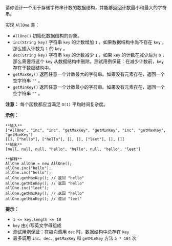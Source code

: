 请你设计一个用于存储字符串计数的数据结构，并能够返回计数最小和最大的字符串。

实现 `AllOne` 类：

  * `AllOne()` 初始化数据结构的对象。
  * `inc(String key)` 字符串 `key` 的计数增加 `1` 。如果数据结构中尚不存在 `key` ，那么插入计数为 `1` 的 `key` 。
  * `dec(String key)` 字符串 `key` 的计数减少 `1` 。如果 `key` 的计数在减少后为 `0` ，那么需要将这个 `key` 从数据结构中删除。测试用例保证：在减少计数前，`key` 存在于数据结构中。
  * `getMaxKey()` 返回任意一个计数最大的字符串。如果没有元素存在，返回一个空字符串 `""` 。
  * `getMinKey()` 返回任意一个计数最小的字符串。如果没有元素存在，返回一个空字符串 `""` 。

**注意：** 每个函数都应当满足 `O(1)` 平均时间复杂度。



**示例：**

    
    
    **输入**
    ["AllOne", "inc", "inc", "getMaxKey", "getMinKey", "inc", "getMaxKey", "getMinKey"]
    [[], ["hello"], ["hello"], [], [], ["leet"], [], []]
    **输出**
    [null, null, null, "hello", "hello", null, "hello", "leet"]
    
    **解释**
    AllOne allOne = new AllOne();
    allOne.inc("hello");
    allOne.inc("hello");
    allOne.getMaxKey(); // 返回 "hello"
    allOne.getMinKey(); // 返回 "hello"
    allOne.inc("leet");
    allOne.getMaxKey(); // 返回 "hello"
    allOne.getMinKey(); // 返回 "leet"
    



**提示：**

  * `1 <= key.length <= 10`
  * `key` 由小写英文字母组成
  * 测试用例保证：在每次调用 `dec` 时，数据结构中总存在 `key`
  * 最多调用 `inc`、`dec`、`getMaxKey` 和 `getMinKey` 方法 `5 * 104` 次

